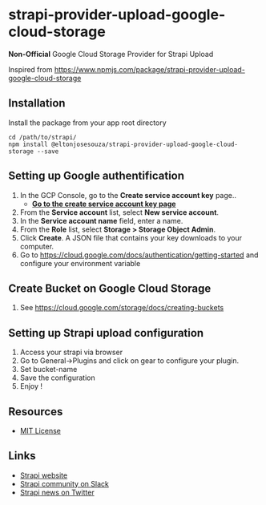 # strapi-provider-upload-google-cloud-storage

**Non-Official** Google Cloud Storage Provider for Strapi Upload

Inspired from https://www.npmjs.com/package/strapi-provider-upload-google-cloud-storage

## Installation

Install the package from your app root directory

```
cd /path/to/strapi/
npm install @eltonjosesouza/strapi-provider-upload-google-cloud-storage --save
```

## Setting up Google authentification

1. In the GCP Console, go to the **Create service account key** page..
   - **[Go to the create service account key page](https://console.cloud.google.com/apis/credentials/serviceaccountkey)**
2. From the **Service account** list, select **New service account**.
3. In the **Service account name** field, enter a name.
4. From the **Role** list, select **Storage > Storage Object Admin**.
5. Click **Create**. A JSON file that contains your key downloads to your computer.
6.  Go to https://cloud.google.com/docs/authentication/getting-started and configure your environment variable

## Create Bucket on Google Cloud Storage
1. See https://cloud.google.com/storage/docs/creating-buckets

## Setting up Strapi upload configuration

1. Access your strapi via browser
2. Go to General->Plugins and click on gear to configure your plugin.
3. Set bucket-name
4. Save the configuration
5. Enjoy !

## Resources

- [MIT License](LICENSE.md)

## Links

- [Strapi website](http://strapi.io/)
- [Strapi community on Slack](http://slack.strapi.io)
- [Strapi news on Twitter](https://twitter.com/strapijs)
